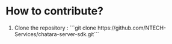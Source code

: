 <h1> How to contribute? </h1>
<ol>    
 <li> Clone the repository : ```git clone https://github.com/NTECH-Services/chatara-server-sdk.git``` </li>

</ol>